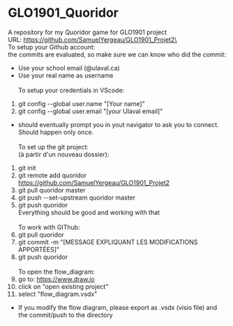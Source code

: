 # GLO1901_Quoridor
A repository for my Quoridor game for GLO1901 project\
URL: https://github.com/SamuelYergeau/GLO1901_Projet2\
\
To setup your Github account:\
the commits are evaluated, so make sure we can know who did the commit:
* Use your school email (@ulaval.ca)
* Use your real name as username\
\
To setup your credentials in VScode:
1. git config --global user.name "[Your name]"
2. git config --global user.email "[your Ulaval email]"
* should eventually prompt you in yout navigator to ask you to connect. Should happen only once.\
\
To set up the git project:\
(à partir d'un nouveau dossier):
1. git init
2. git remote add quoridor https://github.com/SamuelYergeau/GLO1901_Projet2
3. git pull quoridor master
4. git push --set-upstream quoridor master
5. git push quoridor\
Everything should be good and working with that\
\
To work with GIThub:
1. git pull quoridor
2. git commit -m "[MESSAGE EXPLIQUANT LES MODIFICATIONS APPORTÉES]"
3. git push quoridor\
\
To open the flow_diagram:
1. go to: https://www.draw.io 
2. click on "open existing project"
3. select "flow_diagram.vsdx"
* If you modify the flow diagram, please export as .vsdx (visio file) and the commit/push to the directory

